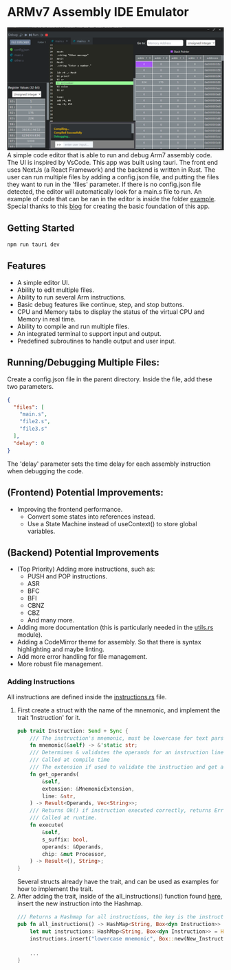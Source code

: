 # ARMv7 Assembly IDE Emulator
![alt text](image.png)
A simple code editor that is able to run and debug Arm7 assembly code. The UI is inspired by VsCode. This app was built using tauri. The front end uses NextJs (a React Framework) and the backend is written in Rust. The user can run multiple files by adding a config.json file, and putting the files they want to run in the 'files' parameter. If there is no config.json file detected, the editor will automatically look for a main.s file to run. An example of code that can be ran in the editor is inside the folder [example](https://github.com/DashCampbell/Arm-Assembly-Compiler-Simulator/tree/master/example). Special thanks to this [blog](https://hackernoon.com/how-i-cloned-a-simple-vscode-using-tauri-and-reactjs) for creating the basic foundation of this app.
## Getting Started
```bash
npm run tauri dev
```
## Features
* A simple editor UI.
* Ability to edit multiple files.
* Ability to run several Arm instructions.
* Basic debug features like continue, step, and stop buttons.
* CPU and Memory tabs to display the status of the virtual CPU and Memory in real time.
* Ability to compile and run multiple files.
* An integrated terminal to support input and output.
* Predefined subroutines to handle output and user input.

## Running/Debugging Multiple Files:
Create a config.json file in the parent directory. Inside the file, add these two parameters.
```json
{
  "files": [
    "main.s",
    "file2.s",
    "file3.s"
  ],
  "delay": 0
}
```
The 'delay' parameter sets the time delay for each assembly instruction when debugging the code.
## (Frontend) Potential Improvements:
* Improving the frontend performance.
    * Convert some states into references instead.
    * Use a State Machine instead of useContext() to store global variables.

## (Backend) Potential Improvements
* (Top Priority) Adding more instructions, such as:
    * PUSH and POP instructions.
    * ASR
    * BFC
    * BFI
    * CBNZ
    * CBZ
    * And many more.
* Adding more documentation (this is particularly needed in the [utils.rs](https://github.com/DashCampbell/Arm-Assembly-Compiler-Simulator/blob/master/src-tauri/src/utils.rs) module).
* Adding a CodeMirror theme for assembly. So that there is syntax highlighting and maybe linting.
* Add more error handling for file management.
* More robust file management.
### Adding Instructions
All instructions are defined inside the [instructions.rs](https://github.com/DashCampbell/Arm-Assembly-Compiler-Simulator/blob/master/src-tauri/src/instructions.rs) file.
1. First create a struct with the name of the mnemonic, and implement the trait 'Instruction' for it.
    ```rust
    pub trait Instruction: Send + Sync {
        /// The instruction's mnemonic, must be lowercase for text parsing.
        fn mnemonic(&self) -> &'static str;
        /// Determines & validates the operands for an instruction line. Returns an error if the instruction is invalid.
        /// Called at compile time
        /// The extension if used to validate the instruction and get any constraints.
        fn get_operands(
            &self,
            extension: &MnemonicExtension,
            line: &str,
        ) -> Result<Operands, Vec<String>>;
        /// Returns Ok() if instruction executed correctly, returns Err() if there is a runtime error.
        /// Called at runtime.
        fn execute(
            &self,
            s_suffix: bool,
            operands: &Operands,
            chip: &mut Processor,
        ) -> Result<(), String>;
    }
    ```
    Several structs already have the trait, and can be used as examples for how to implement the trait.
2. After adding the trait, inside of the all_instructions() function found [here](https://github.com/DashCampbell/Arm-Assembly-Compiler-Simulator/blob/master/src-tauri/src/instructions.rs), insert the new instruction into the Hashmap.
    ```rust
    /// Returns a Hashmap for all instructions, the key is the instruction's mnemonic
    pub fn all_instructions() -> HashMap<String, Box<dyn Instruction>> {
        let mut instructions: HashMap<String, Box<dyn Instruction>> = HashMap::new();
        instructions.insert("lowercase mnemonic", Box::new(New_Instruction {}));
        
        ...
    }
    ```

